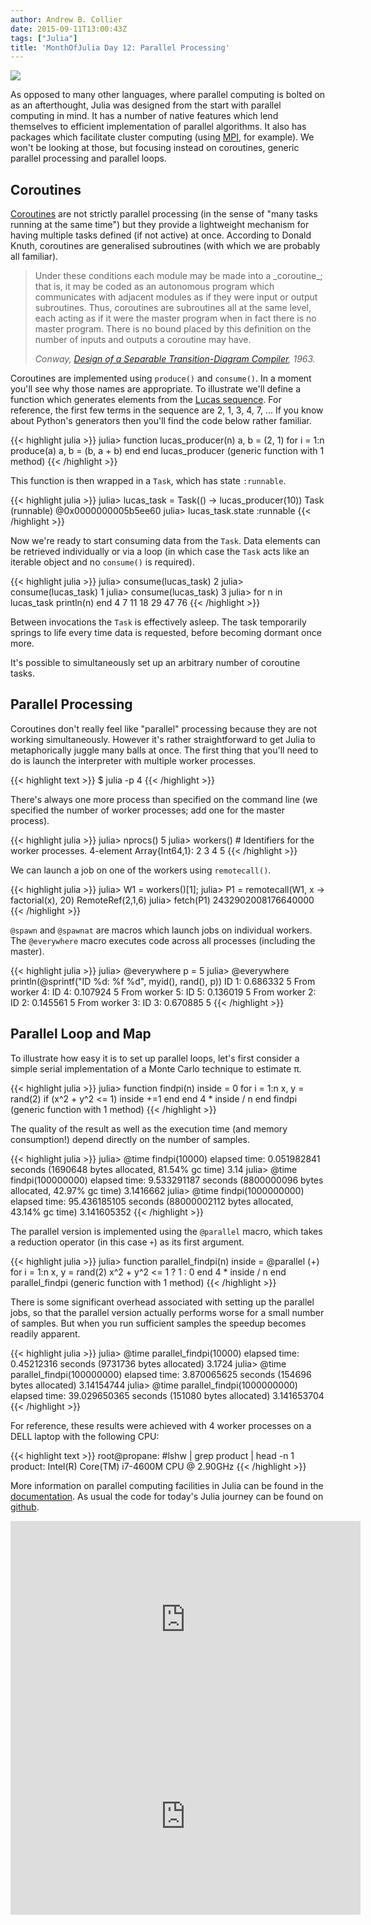 ```yaml
---
author: Andrew B. Collier
date: 2015-09-11T13:00:43Z
tags: ["Julia"]
title: 'MonthOfJulia Day 12: Parallel Processing'
---
```


<!--more-->

<img src="/img/2015/09/Julia-Logo-Parallel.png" >

As opposed to many other languages, where parallel computing is bolted on as an afterthought, Julia was designed from the start with parallel computing in mind. It has a number of native features which lend themselves to efficient implementation of parallel algorithms. It also has packages which facilitate cluster computing (using [MPI](https://github.com/JuliaParallel/MPI.jl), for example). We won't be looking at those, but focusing instead on coroutines, generic parallel processing and parallel loops.

## Coroutines

[Coroutines](https://en.wikipedia.org/wiki/Coroutine) are not strictly parallel processing (in the sense of "many tasks running at the same time") but they provide a lightweight mechanism for having multiple tasks defined (if not active) at once. According to Donald Knuth, coroutines are generalised subroutines (with which we are probably all familiar).

<blockquote>
Under these conditions each module may be made into a _coroutine_; that is, it may be coded as an autonomous program which communicates with adjacent modules as if they were input or output subroutines. Thus, coroutines are subroutines all at the same level, each acting as if it were the master program when in fact there is no master program. There is no bound placed by this definition on the number of inputs and outputs a coroutine may have.
  
<cite>Conway, <a href="http://dl.acm.org/citation.cfm?doid=366663.366704">Design of a Separable Transition-Diagram Compiler</a>, 1963.</cite>
</blockquote> 

Coroutines are implemented using `produce()` and `consume()`. In a moment you'll see why those names are appropriate. To illustrate we'll define a function which generates elements from the [Lucas sequence](https://en.wikipedia.org/wiki/Lucas_number). For reference, the first few terms in the sequence are 2, 1, 3, 4, 7, ... If you know about Python's generators then you'll find the code below rather familiar.
  
{{< highlight julia >}}
julia> function lucas_producer(n)
           a, b = (2, 1)
           for i = 1:n
               produce(a)
               a, b = (b, a + b)
           end
        end
lucas_producer (generic function with 1 method)
{{< /highlight >}}
  
This function is then wrapped in a `Task`, which has state `:runnable`.
  
{{< highlight julia >}}
julia> lucas_task = Task(() -> lucas_producer(10))
Task (runnable) @0x0000000005b5ee60
julia> lucas_task.state
:runnable
{{< /highlight >}}
  
Now we're ready to start consuming data from the `Task`. Data elements can be retrieved individually or via a loop (in which case the `Task` acts like an iterable object and no `consume()` is required).
  
{{< highlight julia >}}
julia> consume(lucas_task)
2
julia> consume(lucas_task)
1
julia> consume(lucas_task)
3
julia> for n in lucas_task
           println(n)
       end
4
7
11
18
29
47
76
{{< /highlight >}}
  
Between invocations the `Task` is effectively asleep. The task temporarily springs to life every time data is requested, before becoming dormant once more.

It's possible to simultaneously set up an arbitrary number of coroutine tasks.

## Parallel Processing

Coroutines don't really feel like "parallel" processing because they are not working simultaneously. However it's rather straightforward to get Julia to metaphorically juggle many balls at once. The first thing that you'll need to do is launch the interpreter with multiple worker processes.
  
{{< highlight text >}}
$ julia -p 4
{{< /highlight >}}
  
There's always one more process than specified on the command line (we specified the number of worker processes; add one for the master process).
  
{{< highlight julia >}}
julia> nprocs()
5
julia> workers() # Identifiers for the worker processes.
4-element Array{Int64,1}:
 2
 3
 4
 5
{{< /highlight >}}
  
We can launch a job on one of the workers using `remotecall()`.
  
{{< highlight julia >}}
julia> W1 = workers()[1];
julia> P1 = remotecall(W1, x -> factorial(x), 20)
RemoteRef(2,1,6)
julia> fetch(P1)
2432902008176640000
{{< /highlight >}}
  
`@spawn` and `@spawnat` are macros which launch jobs on individual workers. The `@everywhere` macro executes code across all processes (including the master).
  
{{< highlight julia >}}
julia> @everywhere p = 5
julia> @everywhere println(@sprintf(&quot;ID %d: %f %d&quot;, myid(), rand(), p))
ID 1: 0.686332 5
        From worker 4: ID 4: 0.107924 5
        From worker 5: ID 5: 0.136019 5
        From worker 2: ID 2: 0.145561 5
        From worker 3: ID 3: 0.670885 5
{{< /highlight >}}

## Parallel Loop and Map

To illustrate how easy it is to set up parallel loops, let's first consider a simple serial implementation of a Monte Carlo technique to estimate π.
  
{{< highlight julia >}}
julia> function findpi(n)
           inside = 0
           for i = 1:n
               x, y = rand(2)
               if (x^2 + y^2 <= 1)
                   inside +=1
               end
           end
           4 * inside / n
       end
findpi (generic function with 1 method)
{{< /highlight >}}
  
The quality of the result as well as the execution time (and memory consumption!) depend directly on the number of samples.
  
{{< highlight julia >}}
julia> @time findpi(10000)
elapsed time: 0.051982841 seconds (1690648 bytes allocated, 81.54% gc time)
3.14
julia> @time findpi(100000000)
elapsed time: 9.533291187 seconds (8800000096 bytes allocated, 42.97% gc time)
3.1416662
julia> @time findpi(1000000000)
elapsed time: 95.436185105 seconds (88000002112 bytes allocated, 43.14% gc time)
3.141605352
{{< /highlight >}}
  
The parallel version is implemented using the `@parallel` macro, which takes a reduction operator (in this case `+`) as its first argument.
  
{{< highlight julia >}}
julia> function parallel_findpi(n)
           inside = @parallel (+) for i = 1:n
               x, y = rand(2)
               x^2 + y^2 <= 1 ? 1 : 0
           end
           4 * inside / n
       end
parallel_findpi (generic function with 1 method)
{{< /highlight >}}
  
There is some significant overhead associated with setting up the parallel jobs, so that the parallel version actually performs worse for a small number of samples. But when you run sufficient samples the speedup becomes readily apparent.
  
{{< highlight julia >}}
julia> @time parallel_findpi(10000)
elapsed time: 0.45212316 seconds (9731736 bytes allocated)
3.1724
julia> @time parallel_findpi(100000000)
elapsed time: 3.870065625 seconds (154696 bytes allocated)
3.14154744
julia> @time parallel_findpi(1000000000)
elapsed time: 39.029650365 seconds (151080 bytes allocated)
3.141653704
{{< /highlight >}}
  
For reference, these results were achieved with 4 worker processes on a DELL laptop with the following CPU:
  
{{< highlight text >}}
root@propane: #lshw | grep product | head -n 1
          product: Intel(R) Core(TM) i7-4600M CPU @ 2.90GHz
{{< /highlight >}}

More information on parallel computing facilities in Julia can be found in the [documentation](http://docs.julialang.org/en/stable/manual/parallel-computing/). As usual the code for today's Julia journey can be found on [github](https://github.com/DataWookie/MonthOfJulia).

<iframe width="560" height="315" src="https://www.youtube.com/embed/JoRn4ryMclc" frameborder="0" allowfullscreen></iframe>

<iframe width="560" height="315" src="https://www.youtube.com/embed/XJAQ24NS458" frameborder="0" allowfullscreen></iframe>
